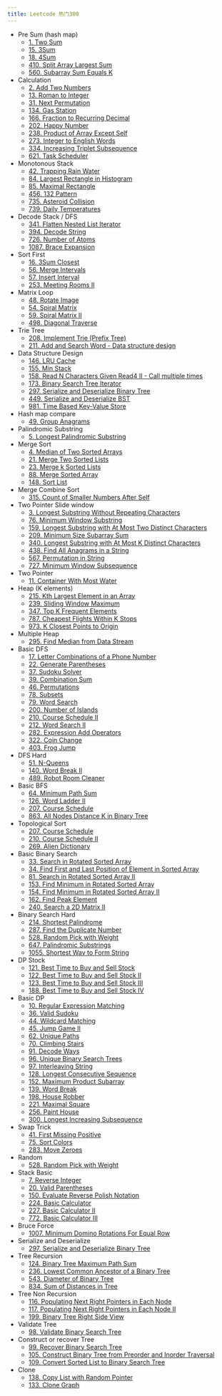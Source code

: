 ```yaml
---
title: Leetcode 热门300
---
```


-   Pre Sum (hash map)
    -   [1. Two Sum](https://leetcode.com/problems/two-sum/)
    -   [15. 3Sum](https://leetcode.com/problems/3sum/)
    -   [18. 4Sum](https://leetcode.com/problems/4sum/)
    -   [410. Split Array Largest Sum](https://leetcode.com/problems/split-array-largest-sum/)
    -   [560. Subarray Sum Equals K](https://leetcode.com/problems/subarray-sum-equals-k/)
-   Calculation
    -   [2. Add Two Numbers](https://leetcode.com/problems/add-two-numbers/)
    -   [13. Roman to Integer](https://leetcode.com/problems/roman-to-integer/)
    -   [31. Next Permutation](https://leetcode.com/problems/next-permutation/)
    -   [134. Gas Station](https://leetcode.com/problems/gas-station/)
    -   [166. Fraction to Recurring Decimal](https://leetcode.com/problems/fraction-to-recurring-decimal/)
    -   [202. Happy Number](https://leetcode.com/problems/happy-number/)
    -   [238. Product of Array Except Self](https://leetcode.com/problems/product-of-array-except-self/)
    -   [273. Integer to English Words](https://leetcode.com/problems/integer-to-english-words/)
    -   [334. Increasing Triplet Subsequence](https://leetcode.com/problems/increasing-triplet-subsequence/)
    -   [621. Task Scheduler](https://leetcode.com/problems/task-scheduler/)
-   Monotonous Stack
    -   [42. Trapping Rain Water](https://leetcode.com/problems/trapping-rain-water/)
    -   [84. Largest Rectangle in Histogram](https://leetcode.com/problems/largest-rectangle-in-histogram/)
    -   [85. Maximal Rectangle](https://leetcode.com/problems/maximal-rectangle/)
    -   [456. 132 Pattern](https://leetcode.com/problems/132-pattern/)
    -   [735. Asteroid Collision](https://leetcode.com/problems/asteroid-collision/)
    -   [739. Daily Temperatures](https://leetcode.com/problems/daily-temperatures/)
-   Decode Stack / DFS
    -   [341. Flatten Nested List Iterator](https://leetcode.com/problems/flatten-nested-list-iterator/)
    -   [394. Decode String](https://leetcode.com/problems/decode-string/)
    -   [726. Number of Atoms](https://leetcode.com/problems/number-of-atoms/)
    -   [1087. Brace Expansion](https://leetcode.com/problems/brace-expansion/)
-   Sort First
    -   [16. 3Sum Closest](https://leetcode.com/problems/3sum-closest/)
    -   [56. Merge Intervals](https://leetcode.com/problems/merge-intervals/)
    -   [57. Insert Interval](https://leetcode.com/problems/insert-interval/)
    -   [253. Meeting Rooms II](https://leetcode.com/problems/meeting-rooms-ii/)
-   Matrix Loop
    -   [48. Rotate Image](https://leetcode.com/problems/rotate-image/)
    -   [54. Spiral Matrix](https://leetcode.com/problems/spiral-matrix/)
    -   [59. Spiral Matrix II](https://leetcode.com/problems/spiral-matrix-ii/)
    -   [498. Diagonal Traverse](https://leetcode.com/problems/diagonal-traverse/)
-   Trie Tree
    -   [208. Implement Trie (Prefix Tree)](https://leetcode.com/problems/implement-trie-prefix-tree/)
    -   [211. Add and Search Word - Data structure design](https://leetcode.com/problems/add-and-search-word-data-structure-design/)
-   Data Structure Design
    -   [146. LRU Cache](https://leetcode.com/problems/lru-cache/)
    -   [155. Min Stack](https://leetcode.com/problems/min-stack/)
    -   [158. Read N Characters Given Read4 II - Call multiple times](https://leetcode.com/problems/read-n-characters-given-read4-ii-call-multiple-times/)
    -   [173. Binary Search Tree Iterator](https://leetcode.com/problems/binary-search-tree-iterator/)
    -   [297. Serialize and Deserialize Binary Tree](https://leetcode.com/problems/serialize-and-deserialize-binary-tree/)
    -   [449. Serialize and Deserialize BST](https://leetcode.com/problems/serialize-and-deserialize-bst/)
    -   [981. Time Based Key-Value Store](https://leetcode.com/problems/time-based-key-value-store/)
-   Hash map compare
    -   [49. Group Anagrams](https://leetcode.com/problems/group-anagrams/)
-   Palindromic Substring
    -   [5. Longest Palindromic Substring](https://leetcode.com/problems/longest-palindromic-substring/)
-   Merge Sort
    -   [4. Median of Two Sorted Arrays](https://leetcode.com/problems/median-of-two-sorted-arrays/)
    -   [21. Merge Two Sorted Lists](https://leetcode.com/problems/merge-two-sorted-lists/)
    -   [23. Merge k Sorted Lists](https://leetcode.com/problems/merge-k-sorted-lists/)
    -   [88. Merge Sorted Array](https://leetcode.com/problems/merge-sorted-array/)
    -   [148. Sort List](https://leetcode.com/problems/sort-list/)
-   Merge Combine Sort
    -   [315. Count of Smaller Numbers After Self](https://leetcode.com/problems/count-of-smaller-numbers-after-self/)
-   Two Pointer Slide window
    -   [3. Longest Substring Without Repeating Characters](https://leetcode.com/problems/longest-substring-without-repeating-characters/)
    -   [76. Minimum Window Substring](https://leetcode.com/problems/minimum-window-substring/)
    -   [159. Longest Substring with At Most Two Distinct Characters](https://leetcode.com/problems/longest-substring-with-at-most-two-distinct-characters/)
    -   [209. Minimum Size Subarray Sum](https://leetcode.com/problems/minimum-size-subarray-sum/)
    -   [340. Longest Substring with At Most K Distinct Characters](https://leetcode.com/problems/longest-substring-with-at-most-k-distinct-characters/)
    -   [438. Find All Anagrams in a String](https://leetcode.com/problems/find-all-anagrams-in-a-string/)
    -   [567. Permutation in String](https://leetcode.com/problems/permutation-in-string/)
    -   [727. Minimum Window Subsequence](https://leetcode.com/problems/minimum-window-subsequence/)
-   Two Pointer
    -   [11. Container With Most Water](https://leetcode.com/problems/container-with-most-water/)
-   Heap (K elements)
    -   [215. Kth Largest Element in an Array](https://leetcode.com/problems/kth-largest-element-in-an-array/)
    -   [239. Sliding Window Maximum](https://leetcode.com/problems/sliding-window-maximum/)
    -   [347. Top K Frequent Elements](https://leetcode.com/problems/top-k-frequent-elements/)
    -   [787. Cheapest Flights Within K Stops](https://leetcode.com/problems/cheapest-flights-within-k-stops/)
    -   [973. K Closest Points to Origin](https://leetcode.com/problems/k-closest-points-to-origin/)
-   Multiple Heap
    -   [295. Find Median from Data Stream](https://leetcode.com/problems/find-median-from-data-stream/)
-   Basic DFS
    -   [17. Letter Combinations of a Phone Number](https://leetcode.com/problems/letter-combinations-of-a-phone-number/)
    -   [22. Generate Parentheses](https://leetcode.com/problems/generate-parentheses/)
    -   [37. Sudoku Solver](https://leetcode.com/problems/sudoku-solver/)
    -   [39. Combination Sum](https://leetcode.com/problems/combination-sum/)
    -   [46. Permutations](https://leetcode.com/problems/permutations/)
    -   [78. Subsets](https://leetcode.com/problems/subsets/)
    -   [79. Word Search](https://leetcode.com/problems/word-search/)
    -   [200. Number of Islands](https://leetcode.com/problems/number-of-islands/)
    -   [210. Course Schedule II](https://leetcode.com/problems/course-schedule-ii/)
    -   [212. Word Search II](https://leetcode.com/problems/word-search-ii/)
    -   [282. Expression Add Operators](https://leetcode.com/problems/expression-add-operators/)
    -   [322. Coin Change](https://leetcode.com/problems/coin-change/)
    -   [403. Frog Jump](https://leetcode.com/problems/frog-jump/)
-   DFS Hard
    -   [51. N-Queens](https://leetcode.com/problems/n-queens/)
    -   [140. Word Break II](https://leetcode.com/problems/word-break-ii/)
    -   [489. Robot Room Cleaner](https://leetcode.com/problems/robot-room-cleaner/)
-   Basic BFS
    -   [64. Minimum Path Sum](https://leetcode.com/problems/minimum-path-sum/)
    -   [126. Word Ladder II](https://leetcode.com/problems/word-ladder-ii/)
    -   [207. Course Schedule](https://leetcode.com/problems/course-schedule/)
    -   [863. All Nodes Distance K in Binary Tree](https://leetcode.com/problems/all-nodes-distance-k-in-binary-tree/)
-   Topological Sort
    -   [207. Course Schedule](https://leetcode.com/problems/course-schedule/)
    -   [210. Course Schedule II](https://leetcode.com/problems/course-schedule-ii/)
    -   [269. Alien Dictionary](https://leetcode.com/problems/alien-dictionary/)
-   Basic Binary Search
    -   [33. Search in Rotated Sorted Array](https://leetcode.com/problems/search-in-rotated-sorted-array/)
    -   [34. Find First and Last Position of Element in Sorted Array](https://leetcode.com/problems/find-first-and-last-position-of-element-in-sorted-array/)
    -   [81. Search in Rotated Sorted Array II](https://leetcode.com/problems/search-in-rotated-sorted-array-ii/)
    -   [153. Find Minimum in Rotated Sorted Array](https://leetcode.com/problems/find-minimum-in-rotated-sorted-array/)
    -   [154. Find Minimum in Rotated Sorted Array II](https://leetcode.com/problems/find-minimum-in-rotated-sorted-array-ii/)
    -   [162. Find Peak Element](https://leetcode.com/problems/find-peak-element/)
    -   [240. Search a 2D Matrix II](https://leetcode.com/problems/search-a-2d-matrix-ii/)
-   Binary Search Hard
    -   [214. Shortest Palindrome](https://leetcode.com/problems/shortest-palindrome/)
    -   [287. Find the Duplicate Number](https://leetcode.com/problems/find-the-duplicate-number/)
    -   [528. Random Pick with Weight](https://leetcode.com/problems/random-pick-with-weight/)
    -   [647. Palindromic Substrings](https://leetcode.com/problems/palindromic-substrings/)
    -   [1055. Shortest Way to Form String](https://leetcode.com/problems/shortest-way-to-form-string/)
-   DP Stock
    -   [121. Best Time to Buy and Sell Stock](https://leetcode.com/problems/best-time-to-buy-and-sell-stock/)
    -   [122. Best Time to Buy and Sell Stock II](https://leetcode.com/problems/best-time-to-buy-and-sell-stock-ii/)
    -   [123. Best Time to Buy and Sell Stock III](https://leetcode.com/problems/best-time-to-buy-and-sell-stock-iii/)
    -   [188. Best Time to Buy and Sell Stock IV](https://leetcode.com/problems/best-time-to-buy-and-sell-stock-iv/)
-   Basic DP
    -   [10. Regular Expression Matching](https://leetcode.com/problems/regular-expression-matching/)
    -   [36. Valid Sudoku](https://leetcode.com/problems/valid-sudoku/)
    -   [44. Wildcard Matching](https://leetcode.com/problems/wildcard-matching/)
    -   [45. Jump Game II](https://leetcode.com/problems/jump-game-ii/)
    -   [62. Unique Paths](https://leetcode.com/problems/unique-paths/)
    -   [70. Climbing Stairs](https://leetcode.com/problems/climbing-stairs/)
    -   [91. Decode Ways](https://leetcode.com/problems/decode-ways/)
    -   [96. Unique Binary Search Trees](https://leetcode.com/problems/unique-binary-search-trees/)
    -   [97. Interleaving String](https://leetcode.com/problems/interleaving-string/)
    -   [128. Longest Consecutive Sequence](https://leetcode.com/problems/longest-consecutive-sequence/)
    -   [152. Maximum Product Subarray](https://leetcode.com/problems/maximum-product-subarray/)
    -   [139. Word Break](https://leetcode.com/problems/word-break/)
    -   [198. House Robber](https://leetcode.com/problems/house-robber/)
    -   [221. Maximal Square](https://leetcode.com/problems/maximal-square/)
    -   [256. Paint House](https://leetcode.com/problems/paint-house/)
    -   [300. Longest Increasing Subsequence](https://leetcode.com/problems/longest-increasing-subsequence/)
-   Swap Trick
    -   [41. First Missing Positive](https://leetcode.com/problems/first-missing-positive/)
    -   [75. Sort Colors](https://leetcode.com/problems/sort-colors/)
    -   [283. Move Zeroes](https://leetcode.com/problems/move-zeroes/)
-   Random
    -   [528. Random Pick with Weight](https://leetcode.com/problems/random-pick-with-weight/)
-   Stack Basic
    -   [7. Reverse Integer](https://leetcode.com/problems/reverse-integer/)
    -   [20. Valid Parentheses](https://leetcode.com/problems/valid-parentheses/)
    -   [150. Evaluate Reverse Polish Notation](https://leetcode.com/problems/evaluate-reverse-polish-notation/)
    -   [224. Basic Calculator](https://leetcode.com/problems/basic-calculator/)
    -   [227. Basic Calculator II](https://leetcode.com/problems/basic-calculator-ii/)
    -   [772. Basic Calculator III](https://leetcode.com/problems/basic-calculator-iii/)
-   Bruce Force
    -   [1007. Minimum Domino Rotations For Equal Row](https://leetcode.com/problems/minimum-domino-rotations-for-equal-row/)
-   Serialize and Deserialize
    -   [297. Serialize and Deserialize Binary Tree](https://leetcode.com/problems/serialize-and-deserialize-binary-tree/)
-   Tree Recursion
    -   [124. Binary Tree Maximum Path Sum](https://leetcode.com/problems/binary-tree-maximum-path-sum/)
    -   [236. Lowest Common Ancestor of a Binary Tree](https://leetcode.com/problems/lowest-common-ancestor-of-a-binary-tree/)
    -   [543. Diameter of Binary Tree](https://leetcode.com/problems/diameter-of-binary-tree/)
    -   [834. Sum of Distances in Tree](https://leetcode.com/problems/sum-of-distances-in-tree/)
-   Tree Non Recursion
    -   [116. Populating Next Right Pointers in Each Node](https://leetcode.com/problems/populating-next-right-pointers-in-each-node/)
    -   [117. Populating Next Right Pointers in Each Node II](https://leetcode.com/problems/populating-next-right-pointers-in-each-node-ii/)
    -   [199. Binary Tree Right Side View](https://leetcode.com/problems/binary-tree-right-side-view/)
-   Validate Tree
    -   [98. Validate Binary Search Tree](https://leetcode.com/problems/validate-binary-search-tree/)
-   Construct or recover Tree
    -   [99. Recover Binary Search Tree](https://leetcode.com/problems/recover-binary-search-tree/)
    -   [105. Construct Binary Tree from Preorder and Inorder Traversal](https://leetcode.com/problems/construct-binary-tree-from-preorder-and-inorder-traversal/)
    -   [109. Convert Sorted List to Binary Search Tree](https://leetcode.com/problems/convert-sorted-list-to-binary-search-tree/)
-   Clone
    -   [138. Copy List with Random Pointer](https://leetcode.com/problems/copy-list-with-random-pointer/)
    -   [133. Clone Graph](https://leetcode.com/problems/clone-graph/)
